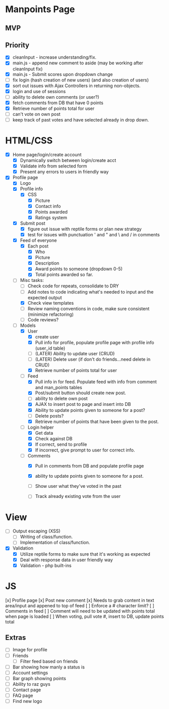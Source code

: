 # Manpoints Page

## MVP

## Priority
- [x] cleanInput - increase understanding/fix.
- [x] main.js - append new comment to aside (may be working after cleanInput fix)
- [x] main.js - Submit scores upon dropdown change
- [ ] fix login (hash creation of new users) (and also creation of users)
- [x] sort out issues with Ajax Controllers in returning non-objects.
- [x] login and use of sessions
- [ ] ability to delete own comments (or user?)
- [x] fetch comments from DB that have 0 points
- [x] Retrieve number of points total for user
- [ ] can't vote on own post
- [ ] keep track of past votes and have selected already in drop down.

# HTML/CSS
- [x] Home page/login/create account
  - [X] Dynamically switch between login/create acct
  - [x] Validate info from selected form
  - [x] Present any errors to users in friendly way
- [x] Profile page
  - [x] Logo
  - [x] Profile info
    - [x] CSS
      - [x] Picture
      - [x] Contact info
      - [x] Points awarded
      - [x] Ratings system

  - [x] Submit post
    - [x] figure out issue with reptile forms or plan new strategy
    - [x] test for issues with punctuation ' and " and \ and / in comments
  - [x] Feed of everyone
    - [x] Each post
      - [x] Who
      - [x] Picture
      - [x] Description
      - [x] Award points to someone (dropdown 0-5)
      - [x] Total points awarded so far.
  
  - [ ] Misc tasks:
    - [ ] Check code for repeats, consolidate to DRY
    - [ ] Add notes to code indicating what's needed to input and the expected output
    - [x] Check view templates
    - [ ] Review naming conventions in code, make sure consistent (minimize refactoring)
    - [ ] Code reviews?

  - [ ] Models
    - [x] User
      - [x] create user
      - [x] Pull info for profile, populate profile page with profile info (user_id table)
      - [ ] (LATER) Ability to update user (CRUD)
      - [ ] (LATER) Delete user (if don't do friends...need delete in CRUD)
      - [x] Retrieve number of points total for user
    - [ ] Feed
      - [x] Pull info in for feed.  Populate feed with info from comment and man_points tables
      - [x] Post/submit button should create new post.
      - [ ] ability to delete own post
      - [x] AJAX to insert post to page and insert into DB
      - [x] Ability to update points given to someone for a post?
      - [ ] Delete posts?
      - [x] Retrieve number of points that have been given to the post.
    - [ ] Login helper
      - [x] Get data
      - [x] Check against DB
      - [x] If correct, send to profile
      - [x] If incorrect, give prompt to user for correct info.
    - [ ] Comments
      - [x] Pull in comments from DB and populate profile page
      - [x] ability to update points given to someone for a post.
      - [ ] Show user what they've voted in the past
      - [ ] Track already existing vote from the user


 # View     
  - [ ] Output escaping (XSS)
    - [ ] Writing of class/function.
    - [ ] Implementation of class/function.
    
  - [x] Validation
    - [x] Utilize reptile forms to make sure that it's working as expected
    - [x] Deal with response data in user friendly way
    - [x] Validation - php built-ins

# JS
  [x] Profile page
    [x] Post new comment
      [x] Needs to grab content in text area/input and appened to top of feed
      [ ] Enforce a # character limit?
    [ ] Comments in feed
      [ ] Comment will need to be updated with points total when page is loaded
      [ ] When voting, pull vote #, insert to DB, update points total


## Extras
- [ ] Image for profile
- [ ] Friends
  - [ ] Filter feed based on friends
- [ ] Bar showing how manly a status is
- [ ] Account settings
- [ ] Bar graph showing points
- [ ] Ability to raz guys
- [ ] Contact page
- [ ] FAQ page
- [ ] Find new logo

